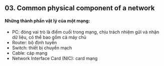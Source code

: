 ## 03. Common physical component of a network

#### Những thành phần vật lý của một mạng:
- PC: đóng vai trò là điểm cuối trong mạng, chịu trách nhiệm gửi và nhận dữ liệu, có thể bao gồm cả máy chủ
- Router: bộ định tuyến
- Switch: thiết bị chuyển mạch
- Cable: cáp mạng
- Network Interface Card (NIC): card mạng